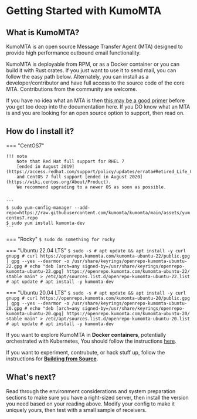 # Getting Started with KumoMTA

## What is KumoMTA?

KumoMTA is an open source Message Transfer Agent (MTA) designed to provide high performance outbound email functionality.

KumoMTA is deployable from  RPM, or as a Docker container or you can build it with Rust crates. If you just want to use it to send mail, you can follow the easy path below. Alternately, you can install as a developer/contributor and have full access to the source code of the core MTA.  Contributions from the community are welcome.

If you have no idea what an MTA is then [this may be a good primer](https://en.wikipedia.org/wiki/Message_transfer_agent) before you get too deep into the documentation here.  If you DO know what an MTA is and you are looking for an open source option to support, then read on.

## How do I install it?

=== "CentOS7"

    !!! note
        Note that Red Hat full support for RHEL 7
        [ended in August 2019](https://access.redhat.com/support/policy/updates/errata#Retired_Life_Cycle_Dates)
        and CentOS 7 full support [ended in August 2020](https://wiki.centos.org/About/Product).
        We recommend upgrading to a newer OS as soon as possible.


    ```
    $ sudo yum-config-manager --add-repo=https://raw.githubusercontent.com/kumomta/kumomta/main/assets/yum.repos.d/kumomta-centos7.repo
    $ sudo yum install kumomta-dev
    ```

=== "Rocky"
    ```
    $ sudo do something for rocky
    ```

=== "Ubuntu 22.04 LTS"
    ```
    $ sudo -s
    # apt update && apt install -y curl gnupg
    # curl https://openrepo.kumomta.com/kumomta-ubuntu-22/public.gpg | gpg --yes --dearmor -o /usr/share/keyrings/openrepo-kumomta-ubuntu-22.gpg
    # echo "deb [arch=any signed-by=/usr/share/keyrings/openrepo-kumomta-ubuntu-22.gpg] https://openrepo.kumomta.com/kumomta-ubuntu-22/ stable main" > /etc/apt/sources.list.d/openrepo-kumomta-ubuntu-22.list
    # apt update
    # apt install -y kumomta-dev
    ```

=== "Ubuntu 20.04 LTS"
    ```
    $ sudo -s
    # apt update && apt install -y curl gnupg
    # curl https://openrepo.kumomta.com/kumomta-ubuntu-20/public.gpg | gpg --yes --dearmor -o /usr/share/keyrings/openrepo-kumomta-ubuntu-20.gpg
    # echo "deb [arch=any signed-by=/usr/share/keyrings/openrepo-kumomta-ubuntu-20.gpg] https://openrepo.kumomta.com/kumomta-ubuntu-20/ stable main" > /etc/apt/sources.list.d/openrepo-kumomta-ubuntu-20.list
    # apt update
    # apt install -y kumomta-dev
    ```

If you want to explore KumoMTA in **Docker containers**, potentially orchestrated with Kubernetes, You should follow the instructions [here](install_with_docker.md).

If you want to experiment, contrubute, or hack stuff up, follow the instructions for [**Building from Source**](install_from_source.md).

## What's next?

Read through the environment considerations and system preparation sections to make sure you have a right-sized server, then install the version you need based on your reading above.  Modify your config to make it uniquely yours, then test with a small sample of receivers.




